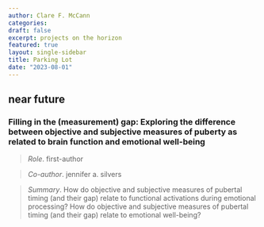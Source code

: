 ```yaml
---
author: Clare F. McCann
categories:
draft: false
excerpt: projects on the horizon
featured: true
layout: single-sidebar
title: Parking Lot
date: "2023-08-01"
---
```


## near future

### Filling in the (measurement) gap: Exploring the difference between objective and subjective measures of puberty as related to brain function and emotional well-being
> *Role*. first-author

> *Co-author*. jennifer a. silvers

> *Summary*. How do objective and subjective measures of pubertal timing (and their gap) relate to functional activations during emotional processing?
How do objective and subjective measures of pubertal timing (and their gap) relate to emotional well-being?  

